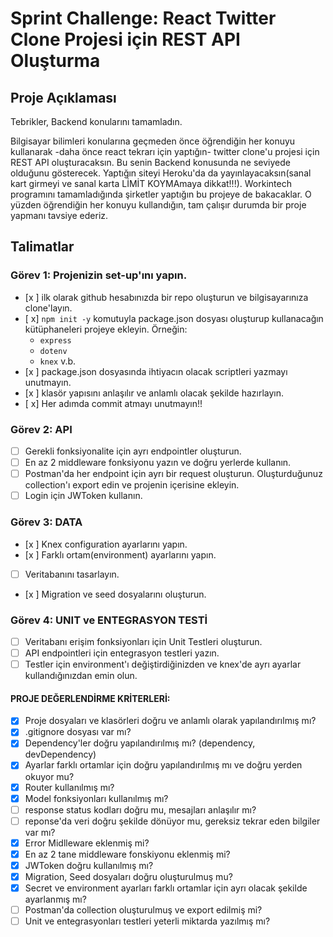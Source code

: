 # Sprint Challenge: React Twitter Clone Projesi için REST API Oluşturma

## Proje Açıklaması

Tebrikler, Backend konularını tamamladın.

Bilgisayar bilimleri konularına geçmeden önce öğrendiğin her konuyu kullanarak -daha önce react tekrarı için yaptığın- twitter clone'u projesi için REST API oluşturacaksın. Bu senin Backend konusunda ne seviyede olduğunu gösterecek.
Yaptığın siteyi Heroku'da da yayınlayacaksın(sanal kart girmeyi ve sanal karta LİMİT KOYMAmaya dikkat!!!).
Workintech programını tamamladığında şirketler yaptığın bu projeye de bakacaklar. O yüzden öğrendiğin her konuyu kullandığın, tam çalışır durumda bir proje yapmanı tavsiye ederiz.

## Talimatlar

### Görev 1: Projenizin set-up'ını yapın.

- [x ] ilk olarak github hesabınızda bir repo oluşturun ve bilgisayarınıza clone'layın.
- [ x] `npm init -y` komutuyla package.json dosyası oluşturup kullanacağın kütüphaneleri projeye ekleyin.
  Örneğin:
  - `express`
  - `dotenv`
  - `knex` v.b.
- [x ] package.json dosyasında ihtiyacın olacak scriptleri yazmayı unutmayın.
- [x ] klasör yapısını anlaşılır ve anlamlı olacak şekilde hazırlayın.
- [ x] Her adımda commit atmayı unutmayın!!

### Görev 2: API

- [ ] Gerekli fonksiyonalite için ayrı endpointler oluşturun.
- [ ] En az 2 middleware fonksiyonu yazın ve doğru yerlerde kullanın.
- [ ] Postman'da her endpoint için ayrı bir request oluşturun. Oluşturduğunuz collection'ı export edin ve projenin içerisine ekleyin.
- [ ] Login için JWToken kullanın.

### Görev 3: DATA

- [x ] Knex configuration ayarlarını yapın.
- [x ] Farklı ortam(environment) ayarlarını yapın.
- [ ] Veritabanını tasarlayın.
- [x ] Migration ve seed dosyalarını oluşturun.

### Görev 4: UNIT ve ENTEGRASYON TESTİ

- [ ] Veritabanı erişim fonksiyonları için Unit Testleri oluşturun.
- [ ] API endpointleri için entegrasyon testleri yazın.
- [ ] Testler için environment'ı değiştirdiğinizden ve knex'de ayrı ayarlar kullandığınızdan emin olun.

#### PROJE DEĞERLENDİRME KRİTERLERİ:

- [x] Proje dosyaları ve klasörleri doğru ve anlamlı olarak yapılandırılmış mı?
- [x] .gitignore dosyası var mı?
- [x] Dependency'ler doğru yapılandırılmış mı? (dependency, devDependency)
- [x] Ayarlar farklı ortamlar için doğru yapılandırılmış mı ve doğru yerden okuyor mu?
- [x] Router kullanılmış mı?
- [x] Model fonksiyonları kullanılmış mı?
- [ ] response status kodları doğru mu, mesajları anlaşılır mı?
- [ ] reponse'da veri doğru şekilde dönüyor mu, gereksiz tekrar eden bilgiler var mı?
- [x] Error Midlleware eklenmiş mi?
- [x] En az 2 tane middleware fonskiyonu eklenmiş mi?
- [x] JWToken doğru kullanılmış mı?
- [x] Migration, Seed dosyaları doğru oluşturulmuş mu?
- [x] Secret ve environment ayarları farklı ortamlar için ayrı olacak şekilde ayarlanmış mı?
- [ ] Postman'da collection oluşturulmuş ve export edilmiş mi?
- [ ] Unit ve entegrasyonları testleri yeterli miktarda yazılmış mı?
